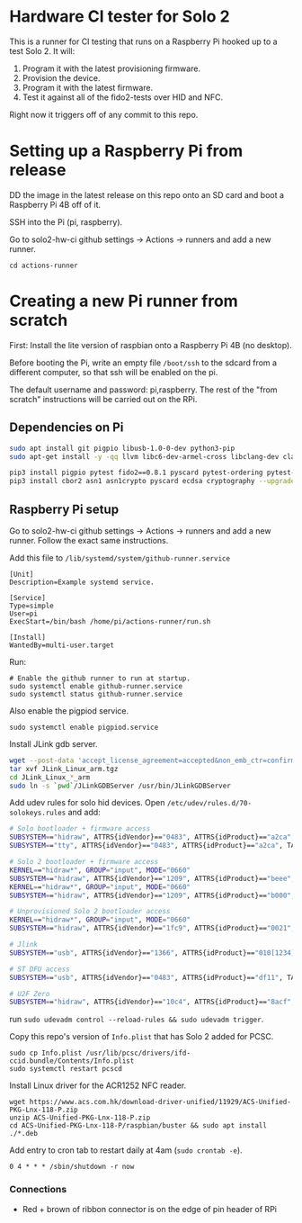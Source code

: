 # Hardware CI tester for Solo 2

This is a runner for CI testing that runs on a Raspberry Pi hooked up to a test Solo 2.  It will:

1. Program it with the latest provisioning firmware.
2. Provision the device.
3. Program it with the latest firmware.
4. Test it against all of the fido2-tests over HID and NFC.

Right now it triggers off of any commit to this repo.

# Setting up a Raspberry Pi from release

DD the image in the latest release on this repo onto an SD card and boot a Raspberry Pi 4B off of it.

SSH into the Pi (pi, raspberry).

Go to solo2-hw-ci github settings -> Actions -> runners and add a new runner.

```
cd actions-runner
```

# Creating a new Pi runner from scratch

First: Install the lite version of raspbian onto a Raspberry Pi 4B (no desktop).  

Before booting the Pi, write an empty file `/boot/ssh`
to the sdcard from a different computer, so that ssh will be enabled on the pi.

The default username and password: pi,raspberry.  The rest of the "from scratch" instructions will be carried out on the RPi.

## Dependencies on Pi

```bash
sudo apt install git pigpio libusb-1.0-0-dev python3-pip
sudo apt-get install -y -qq llvm libc6-dev-armel-cross libclang-dev clang pcscd pcsc-tools python3-setuptools swig gcc libpcsclite-dev python3-dev
```

```bash
pip3 install pigpio pytest fido2==0.8.1 pyscard pytest-ordering pytest-rerunfailures pytest-timeout seedweed>=1.0rc7 solo-python==0.0.27
pip3 install cbor2 asn1 asn1crypto pyscard ecdsa cryptography --upgrade
```

## Raspberry Pi setup

Go to solo2-hw-ci github settings -> Actions -> runners and add a new runner.  Follow the exact same instructions.

Add this file to `/lib/systemd/system/github-runner.service`

```
[Unit]
Description=Example systemd service.

[Service]
Type=simple
User=pi
ExecStart=/bin/bash /home/pi/actions-runner/run.sh

[Install]
WantedBy=multi-user.target
```

Run:

```
# Enable the github runner to run at startup.
sudo systemctl enable github-runner.service
sudo systemctl status github-runner.service
```

Also enable the pigpiod service.

```
sudo systemctl enable pigpiod.service
```

Install JLink gdb server.

```bash
wget --post-data 'accept_license_agreement=accepted&non_emb_ctr=confirmed&submit=Download+software' https://www.segger.com/downloads/jlink/JLink_Linux_arm.tgz
tar xvf JLink_Linux_arm.tgz
cd JLink_Linux_*_arm
sudo ln -s `pwd`/JLinkGDBServer /usr/bin/JLinkGDBServer
```

Add udev rules for solo hid devices.  Open `/etc/udev/rules.d/70-solokeys.rules` and add:

```bash
# Solo bootloader + firmware access
SUBSYSTEM=="hidraw", ATTRS{idVendor}=="0483", ATTRS{idProduct}=="a2ca", TAG+="uaccess"
SUBSYSTEM=="tty", ATTRS{idVendor}=="0483", ATTRS{idProduct}=="a2ca", TAG+="uaccess"

# Solo 2 bootloader + firmware access
KERNEL=="hidraw*", GROUP="input", MODE="0660"
SUBSYSTEM=="hidraw", ATTRS{idVendor}=="1209", ATTRS{idProduct}=="beee", TAG+="uaccess"
KERNEL=="hidraw*", GROUP="input", MODE="0660"
SUBSYSTEM=="hidraw", ATTRS{idVendor}=="1209", ATTRS{idProduct}=="b000", TAG+="uaccess"

# Unprovisioned Solo 2 bootloader access
KERNEL=="hidraw*", GROUP="input", MODE="0660"
SUBSYSTEM=="hidraw", ATTRS{idVendor}=="1fc9", ATTRS{idProduct}=="0021", TAG+="uaccess"

# Jlink
SUBSYSTEM=="usb", ATTRS{idVendor}=="1366", ATTRS{idProduct}=="010[1234]", MODE="664", GROUP="input"   

# ST DFU access
SUBSYSTEM=="usb", ATTRS{idVendor}=="0483", ATTRS{idProduct}=="df11", TAG+="uaccess"

# U2F Zero
SUBSYSTEM=="hidraw", ATTRS{idVendor}=="10c4", ATTRS{idProduct}=="8acf", TAG+="uaccess"
```

run `sudo udevadm control --reload-rules && sudo udevadm trigger`.

Copy this repo's version of `Info.plist` that has Solo 2 added for PCSC.

```
sudo cp Info.plist /usr/lib/pcsc/drivers/ifd-ccid.bundle/Contents/Info.plist
sudo systemctl restart pcscd
```

Install Linux driver for the ACR1252 NFC reader.

```
wget https://www.acs.com.hk/download-driver-unified/11929/ACS-Unified-PKG-Lnx-118-P.zip
unzip ACS-Unified-PKG-Lnx-118-P.zip
cd ACS-Unified-PKG-Lnx-118-P/raspbian/buster && sudo apt install ./*.deb
```

Add entry to cron tab to restart daily at 4am (`sudo crontab -e`).

```
0 4 * * * /sbin/shutdown -r now
```

### Connections

- Red + brown of ribbon connector is on the edge of pin header of RPi



